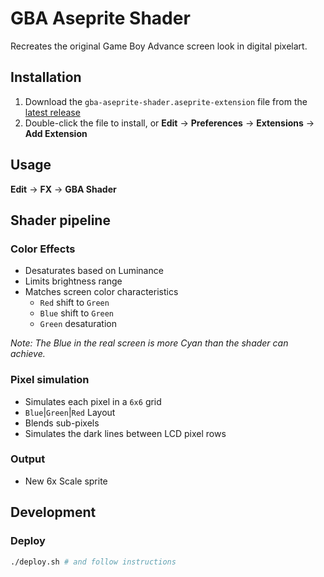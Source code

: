 # GBA Aseprite Shader

Recreates the original Game Boy Advance screen look in digital pixelart.

## Installation

1. Download the `gba-aseprite-shader.aseprite-extension` file from the [latest release](https://github.com/davidegaspar/gba-aseprite-shader/releases/latest)
2. Double-click the file to install, or **Edit** → **Preferences** → **Extensions** → **Add Extension**

## Usage

**Edit** → **FX** → **GBA Shader**

## Shader pipeline

### Color Effects

- Desaturates based on Luminance
- Limits brightness range
- Matches screen color characteristics
  - `Red` shift to `Green`
  - `Blue` shift to `Green`
  - `Green` desaturation

_Note: The Blue in the real screen is more Cyan than the shader can achieve._

### Pixel simulation

- Simulates each pixel in a `6x6` grid
- `Blue`|`Green`|`Red` Layout
- Blends sub-pixels
- Simulates the dark lines between LCD pixel rows

### Output

- New 6x Scale sprite

## Development

### Deploy

```sh
./deploy.sh # and follow instructions
```
